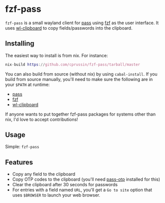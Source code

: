 # fzf-pass

`fzf-pass` is a small wayland client for [pass](https://www.passwordstore.org/)
using [fzf](https://github.com/junegunn/fzf) as the user interface.  It uses
[wl-clipboard](https://github.com/bugaevc/wl-clipboard) to copy fields/passwords
into the clipboard.

## Installing

The easiest way to install is from nix.  For instance:

```nix
nix-build https://github.com/cprussin/fzf-pass/tarball/master
```

You can also build from source (without nix) by using `cabal-install`.  If you
build from source manually, you'll need to make sure the following are in your
`$PATH` at runtime:

- [pass](https://www.passwordstore.org/)
- [fzf](https://github.com/junegunn/fzf)
- [wl-clipboard](https://github.com/bugaevc/wl-clipboard)

If anyone wants to put together fzf-pass packages for systems other than nix,
I'd love to accept contributions!

## Usage

Simple: `fzf-pass`

## Features

- Copy any field to the clipboard
- Copy OTP codes to the clipboard (you'll need
  [pass-otp](https://github.com/tadfisher/pass-otp#readme) installed for this)
- Clear the clipboard after 30 seconds for passwords
- For entries with a field named `URL`, you'll get a `Go to site` option that
  uses `$BROWSER` to launch your web browser.
